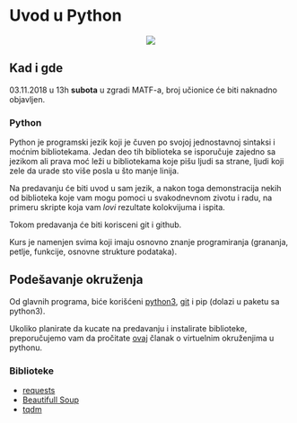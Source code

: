 # Uvod u Python

<div style="text-align: center">
<img style="margin: auto" src="https://i.imgur.com/vPIuIJr.png">
</div>

## Kad i gde

03.11.2018 u 13h **subota** u zgradi MATF-a, broj učionice će biti naknadno objavljen.

### Python
Python je programski jezik koji je čuven po svojoj jednostavnoj sintaksi i moćnim bibliotekama.
Jedan deo tih biblioteka se isporučuje zajedno sa jezikom ali prava moć leži u bibliotekama koje pišu ljudi sa strane,
ljudi koji zele da urade sto više posla u što manje linija.

Na predavanju će biti uvod u sam jezik, a nakon toga demonstracija nekih od biblioteka koje vam mogu pomoci u svakodnevnom zivotu i radu, na primeru skripte koja vam _lovi_ rezultate kolokvijuma i ispita.

Tokom predavanja će biti korisceni git i github.

Kurs je namenjen svima koji imaju osnovno znanje programiranja (grananja, petlje, funkcije, osnovne strukture podataka).

## Podešavanje okruženja

Od glavnih programa, biće korišćeni [python3](https://www.python.org/downloads/), [git](https://github.com/riskmatf/git-radionica) i pip (dolazi u paketu sa python3).

Ukoliko planirate da kucate na predavanju i instalirate biblioteke, preporučujemo vam da pročitate [ovaj](https://realpython.com/python-virtual-environments-a-primer/) članak o virtuelnim okruženjima u pythonu.

### Biblioteke

- [requests](http://docs.python-requests.org/en/latest/)
- [Beautifull Soup](https://www.crummy.com/software/BeautifulSoup/bs4/doc/)
- [tqdm](https://github.com/tqdm/tqdm)

